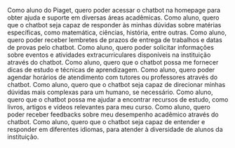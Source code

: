 Como aluno do Piaget, quero poder acessar o chatbot na homepage para obter ajuda e suporte em diversas áreas acadêmicas.
Como aluno, quero que o chatbot seja capaz de responder às minhas dúvidas sobre matérias específicas, como matemática, ciências, história, entre outras.
Como aluno, quero poder receber lembretes de prazos de entrega de trabalhos e datas de provas pelo chatbot.
Como aluno, quero poder solicitar informações sobre eventos e atividades extracurriculares disponíveis na instituição através do chatbot.
Como aluno, quero que o chatbot possa me fornecer dicas de estudo e técnicas de aprendizagem.
Como aluno, quero poder agendar horários de atendimento com tutores ou professores através do chatbot.
Como aluno, quero que o chatbot seja capaz de direcionar minhas dúvidas mais complexas para um humano, se necessário.
Como aluno, quero que o chatbot possa me ajudar a encontrar recursos de estudo, como livros, artigos e vídeos relevantes para meu curso.
Como aluno, quero poder receber feedbacks sobre meu desempenho acadêmico através do chatbot.
Como aluno, quero que o chatbot seja capaz de entender e responder em diferentes idiomas, para atender à diversidade de alunos da instituição.
